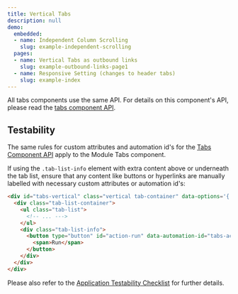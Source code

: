```yaml
---
title: Vertical Tabs
description: null
demo:
  embedded:
  - name: Independent Column Scrolling
    slug: example-independent-scrolling
  pages:
  - name: Vertical Tabs as outbound links
    slug: example-outbound-links-page1
  - name: Responsive Setting (changes to header tabs)
    slug: example-index
---
```


All tabs components use the same API.  For details on this component's API, please read the [tabs component API](./tabs).

## Testability

The same rules for custom attributes and automation id's for the [Tabs Component API]('./tabs') apply to the Module Tabs component.

If using the `.tab-list-info` element with extra content above or underneath the tab list, ensure that any content like buttons or hyperlinks are manually labelled with necessary custom attributes or automation id's:

```html
<div id="tabs-vertical" class="vertical tab-container" data-options='{ "verticalResponsive": true }'>
  <div class="tab-list-container">
    <ul class="tab-list">
      <!-- ... --->
    </ul>
    <div class="tab-list-info">
      <button type="button" id="action-run" data-automation-id="tabs-action-run-btn" class="btn-primary">
        <span>Run</span>
      </button>
    </div>
  </div>
</div>
```

Please also refer to the [Application Testability Checklist](https://design.infor.com/resources/application-testability-checklist) for further details.
